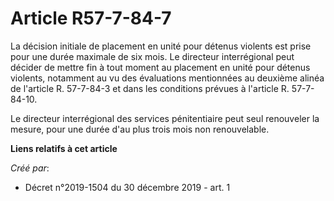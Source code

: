 # Article R57-7-84-7

La décision initiale de placement en unité pour détenus violents est prise pour une durée maximale de six mois. Le directeur
interrégional peut décider de mettre fin à tout moment au placement en unité pour détenus violents, notamment au vu des
évaluations mentionnées au deuxième alinéa de l'article R. 57-7-84-3 et dans les conditions prévues à l'article R.
57-7-84-10.

Le directeur interrégional des services pénitentiaire peut seul renouveler la mesure, pour une durée d'au plus trois mois non
renouvelable.

**Liens relatifs à cet article**

_Créé par_:

  - Décret n°2019-1504 du 30 décembre 2019 - art. 1

